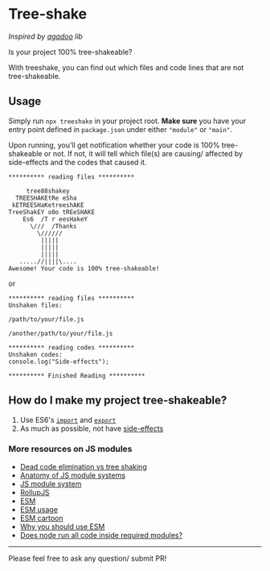 # Tree-shake

_Inspired by [agadoo](https://github.com/Rich-Harris/agadoo) lib_

Is your project 100% tree-shakeable?

With treeshake, you can find out which files and code lines that are not tree-shakeable.

## Usage

Simply run `npx treeshake` in your project root. **Make sure** you have your entry point defined in `package.json` under either `"module"` or `"main"`.

Upon running, you'll get notification whether your code is 100% tree-shakeable or not. If not, it will tell which file(s) are causing/ affected by side-effects and the codes that caused it.

```
********** reading files **********

     tree88shakey
  TREESHAKEtRe eSha
 kETREESHaKetreeshAKE
TreeShakEY o0o tREeSHAKE
    Es6  /T r eesHakeY
      \///  /Thanks
        \//////
         |||||
         |||||
         |||||
   .....//||||\....
Awesome! Your code is 100% tree-shakeable!
```

or
```
********** reading files **********
Unshaken files:

/path/to/your/file.js

/another/path/to/your/file.js

********** reading codes **********
Unshaken codes:
console.log("Side-effects");

********** Finished Reading **********
```

## How do I make my project tree-shakeable?

1. Use ES6's [`import`](https://developer.mozilla.org/en-US/docs/Web/JavaScript/Reference/Statements/import) and [`export`](https://developer.mozilla.org/en-US/docs/Web/JavaScript/Reference/Statements/export)
2. As much as possible, not have [side-effects](https://stackoverflow.com/questions/8129105/javascript-closures-and-side-effects-in-plain-english-separately)


### More resources on JS modules
- [Dead code elimination vs tree shaking](https://medium.com/@Rich_Harris/tree-shaking-versus-dead-code-elimination-d3765df85c80#.jnypozs9n) 
- [Anatomy of JS module systems](https://www.freecodecamp.org/news/anatomy-of-js-module-systems-and-building-libraries-fadcd8dbd0e/)
- [JS module system](https://github.com/kamleshchandnani/js-module-system)
- [RollupJS](https://rollupjs.org/guide/en/)
- [ESM](https://github.com/standard-things/esm)
- [ESM usage](https://hackernoon.com/7-different-ways-to-use-es-modules-today-fc552254ebf4)
- [ESM cartoon](https://hacks.mozilla.org/2018/03/es-modules-a-cartoon-deep-dive/)
- [Why you should use ESM](https://dev.to/bennypowers/you-should-be-using-esm-kn3)
- [Does node run all code inside required modules?](https://stackoverflow.com/questions/40464552/does-node-run-all-the-code-inside-required-modules)

<hr />
Please feel free to ask any question/ submit PR!
